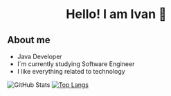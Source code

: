 
<div aling="center">
  <h1 align="center">Hello! I am Ivan 👋</h1>
</div>

## About me
- Java Developer
- I´m currently studying Software Engineer
- I like everything related to technology

![GitHub Stats](https://github-readme-stats.vercel.app/api?username=Mrls09&theme=tokyonight)
 [![Top Langs](https://github-readme-stats.vercel.app/api/top-langs/?username=Mrls09&theme=tokyonight)](https://github.com/Mrls09/github-readme-stats)


<!--
**Mrls09/Mrls09** is a ✨ _special_ ✨ repository because its `README.md` (this file) appears on your GitHub profile.

Here are some ideas to get you started:

- 🔭 I’m currently working on ...
- 🌱 I’m currently learning ...
- 👯 I’m looking to collaborate on ...
- 🤔 I’m looking for help with ...
- 💬 Ask me about ...
- 📫 How to reach me: ...
- 😄 Pronouns: ...
- ⚡ Fun fact: ...
-->
